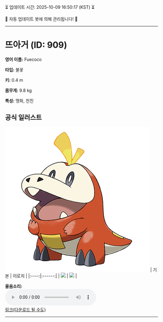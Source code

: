 
⏳ 업데이트 시간: 2025-10-09 16:50:17 (KST) ⏳

🤖 자동 업데이트 봇에 의해 관리됩니다! 🤖

---

# 뜨아거 (ID: 909)
**영어 이름:** Fuecoco

**타입:** 불꽃

**키:** 0.4 m

**몸무게:** 9.8 kg

**특성:** 맹화, 천진

## 공식 일러스트
![](https://raw.githubusercontent.com/PokeAPI/sprites/master/sprites/pokemon/other/official-artwork/909.png)
| 기본 | 이로치 |
|:----:|:------:|
| <img src="http://play.pokemonshowdown.com/sprites/ani/fuecoco.gif" width="200"> | <img src="http://play.pokemonshowdown.com/sprites/ani-shiny/fuecoco.gif" width="200"> |

**울음소리:**<br><audio controls src="https://raw.githubusercontent.com/PokeAPI/cries/main/cries/pokemon/latest/909.ogg"></audio><br> [링크(다운로드 될 수도)](https://raw.githubusercontent.com/PokeAPI/cries/main/cries/pokemon/latest/909.ogg)


---
